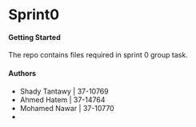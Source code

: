 # Sprint0
#### Getting Started
The repo contains files required in sprint 0 group task.
#### Authors
- Shady Tantawy | 37-10769
- Ahmed Hatem | 37-14764
- Mohamed Nawar | 37-10770
-
